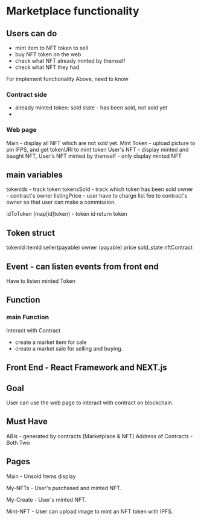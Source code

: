 # Marketplace functionality
## Users can do
- mint item to NFT token to sell
- buy NFT token on the web
- check what NFT already minted by themself
- check what NFT they had

For implement functionality Above, need to know
### Contract side
- already minted token:
    sold state - has been sold, not sold yet
- 

### Web page
Main - display all NFT which are not sold yet.
Mint Token  - upload picture to pin IFPS, and get tokenURI to mint token
User's NFT - display minted and baught NFT,
User's NFT minted by themself - only display minted NFT

## main variables

tokenIds - track token
tokensSold -  track which token has been sold
owner - contract's owner
listingPrice - user have to charge list fee to contract's owner so that user can make a commission.

idToToken (map[id]token) - token id return token

## Token struct
tokenId
itemId
seller(payable)
owner (payable)
price
sold_state
nftContract

## Event - can listen events from front end

Have to listen minted Token

## Function

### main Function 
Interact with Contract

- create a market item for sale
- create a market sale for selling and buying.

## Front End - React Framework and NEXT.js

## Goal
User can use the web page to interact with contract on blockchain.

## Must Have
ABIs - generated by contracts (Marketplace & NFT)
Address of Contracts - Both Two

## Pages

Main - Unsold Items display


My-NFTs - User's purchased and minted NFT.

My-Create - User's minted NFT.

Mint-NFT - User can upload image to mint an NFT token with IPFS.







